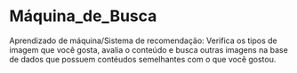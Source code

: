 # Máquina_de_Busca

Aprendizado de máquina/Sistema de recomendação:
Verifica os tipos de imagem que você gosta, avalia o conteúdo e busca outras imagens na base de dados que possuem contéudos semelhantes com o que você gostou.
